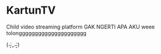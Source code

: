 # KartunTV
Child video streaming platform
GAK NGERTI APA AKU
weee tolonggggggggggggggggggggg

(⌣̩̩́_⌣̩̩̀)
